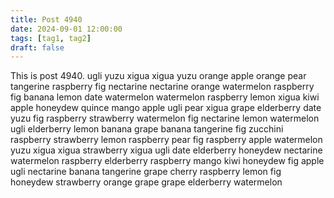 ```yaml
---
title: Post 4940
date: 2024-09-01 12:00:00
tags: [tag1, tag2]
draft: false
---
```

This is post 4940.
ugli
yuzu
xigua
xigua
yuzu
orange
apple
orange
pear
tangerine
raspberry
fig
nectarine
nectarine
orange
watermelon
raspberry
fig
banana
lemon
date
watermelon
watermelon
raspberry
lemon
xigua
kiwi
apple
honeydew
quince
mango
apple
ugli
pear
xigua
grape
elderberry
date
yuzu
fig
raspberry
strawberry
watermelon
fig
nectarine
lemon
watermelon
ugli
elderberry
lemon
banana
grape
banana
tangerine
fig
zucchini
raspberry
strawberry
lemon
raspberry
pear
fig
raspberry
apple
watermelon
yuzu
xigua
xigua
strawberry
xigua
ugli
date
elderberry
honeydew
nectarine
watermelon
raspberry
elderberry
raspberry
mango
kiwi
honeydew
fig
apple
ugli
nectarine
banana
tangerine
grape
cherry
raspberry
lemon
fig
honeydew
strawberry
orange
grape
grape
elderberry
watermelon
